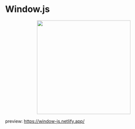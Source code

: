 # Window.js

<div style="width: 100%; display: flex; justify-content: center;">
<img style="margin: auto;" width="300px" src="https://github.com/user-attachments/assets/1cd13045-20a5-4448-90cb-3f30dcd35146">
</div>

preview: https://window-js.netlify.app/
